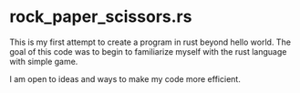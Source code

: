 # rock_paper_scissors.rs

This is my first attempt to create a program in rust beyond hello world.
The goal of this code was to begin to familiarize myself with the rust language with simple game.

I am open to ideas and ways to make my code more efficient.
